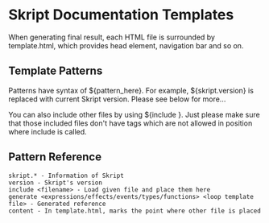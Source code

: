 # Skript Documentation Templates

When generating final result, each HTML file is surrounded by template.html,
which provides head element, navigation bar and so on.

## Template Patterns

Patterns have syntax of ${pattern_here}. For example, ${skript.version} is replaced with
current Skript version. Please see below for more...

You can also include other files by using ${include <filename>}. Just please make
sure that those included files don't have tags which are not allowed in position
where include is called.

## Pattern Reference
```
skript.* - Information of Skript
version - Skript's version
include <filename> - Load given file and place them here
generate <expressions/effects/events/types/functions> <loop template file> - Generated reference
content - In template.html, marks the point where other file is placed
```